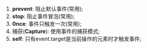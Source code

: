 
1. **prevent**: 阻止默认事件(常用);
2. **stop**: 阻止事件冒泡(常用);
3. **0nce**: 事件只触发一次(常用);
4. 捕获(**Capture**): 使用事件的捕获模式;
5. **self**: 只有event.target是当前操作的元素时才触发事件;